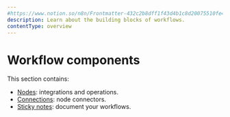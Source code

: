 ```yaml
---
#https://www.notion.so/n8n/Frontmatter-432c2b8dff1f43d4b1c8d20075510fe4
description: Learn about the building blocks of workflows.
contentType: overview
---
```


# Workflow components

This section contains:

* [Nodes](/workflows/components/nodes/): integrations and operations.
* [Connections](/workflows/components/connections/): node connectors.
* [Sticky notes](/workflows/components/sticky-notes/): document your workflows.
